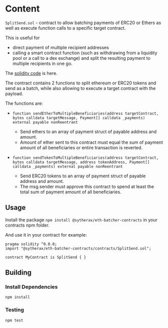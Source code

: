 # Content

`SplitSend.sol` - contract to allow batching payments of ERC20 or Ethers as well as execute function calls to a specific target contract.

This is useful for

- direct payment of multiple recipient addresses
- calling a smart contract function (such as withdrawing from a liquidity pool or a call to a dex exchange) and split the resulting payment to multiple recipients in one go.

The [solidity code](https://github.com/Swoorup/eth-batcher-contracts/blob/master/contracts/SplitSend.sol) is here.

The contract contains 2 functions to split ethereum or ERC20 tokens and send as a batch, while also allowing to execute a target contract with the payload.

The functions are:

* `function sendEtherToMultipleBeneficiaries(address targetContract, bytes calldata targetMessage, Payment[] calldata _payments) external payable nonReentrant`

  * Send ethers to an array of payment struct of payable address and amount.
  * Amount of ether sent to this contract must equal the sum of payment amount of all beneficiaries or entire transaction is reverted.

* `function sendTokenToMultipleBeneficiaries(address targetContract, bytes calldata targetMessage, address tokenAddress, Payment[] calldata _payments) external payable nonReentrant`

  * Send ERC20 tokens to an array of payment struct of payable address and amount.
  * The msg.sender must approve this contract to spend at least the total sum of payment amount of all beneficiaries.

## Usage

Install the package `npm install @sytherax/eth-batcher-contracts` in your contracts npm folder.

And use it in your contract for example:

```sol
pragma solidity ^0.8.0;
import "@sytherax/eth-batcher-contracts/contracts/SplitSend.sol";

contract MyContract is SplitSend { }
```

## Building

### Install Dependencies

```shell
npm install
```

### Testing

```shell
npm test
```
